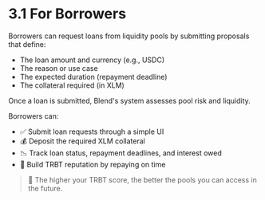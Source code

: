 # 3.1 For Borrowers

Borrowers can request loans from liquidity pools by submitting proposals that define:

- The loan amount and currency (e.g., USDC)
- The reason or use case
- The expected duration (repayment deadline)
- The collateral required (in XLM)

Once a loan is submitted, Blend's system assesses pool risk and liquidity.

Borrowers can:
- ✅ Submit loan requests through a simple UI
- 💰 Deposit the required XLM collateral
- 📉 Track loan status, repayment deadlines, and interest owed
- 🧠 Build TRBT reputation by repaying on time

> 📌 The higher your TRBT score, the better the pools you can access in the future.